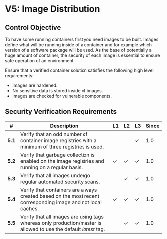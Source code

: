 # V5: Image Distribution

## Control Objective

To have some running containers first you need images to be built. Images define what will be running inside of a container and for example which version of a software package will be used. As the base of potentially a huge amount of container, the security of each image is essential to ensure safe operation of an environment.

Ensure that a verified container solution satisfies the following high level requirements:

* Images are hardened.
* No sensitive data is stored inside of images.
* Images are checked for vulnerable components.

## Security Verification Requirements

| # | Description | L1 | L2 | L3 | Since |
| --- | --- | --- | --- | -- | -- |
| **5.1** | Verify that an odd number of container image registries with a minimum of three registries is used. |  |  | ✓ | 1.0 |
| **5.2** | Verify that garbage collection is enabled on the image registries and running on a regular basis. | ✓ | ✓ | ✓ | 1.0 |
| **5.3** | Verify that all images undergo regular automated security scans. |  | ✓ | ✓ | 1.0 |
| **5.4** | Verify that containers are always created based on the most recent corresponding image and not local caches. | ✓ | ✓ | ✓ | 1.0 |
| **5.5** | Verify that all images are using tags whereas only production/master is allowed to use the default _latest_ tag. |  | ✓ | ✓ | 1.0 |
